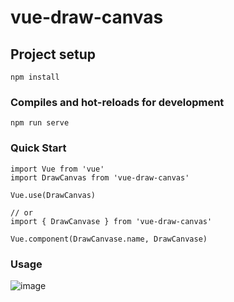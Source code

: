 # vue-draw-canvas

## Project setup
```
npm install
```

### Compiles and hot-reloads for development
```
npm run serve
```

### Quick Start
```
import Vue from 'vue'
import DrawCanvas from 'vue-draw-canvas'

Vue.use(DrawCanvas)

// or
import { DrawCanvase } from 'vue-draw-canvas'

Vue.component(DrawCanvase.name, DrawCanvase)
```
### Usage
![image](https://github.com/Chellyyy/vue-draw-canvas/examples/assets/example.png)
